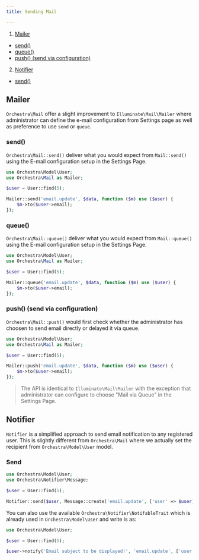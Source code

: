 ```yaml
---
title: Sending Mail

---
```


1. [Mailer](#mailer)
  - [send()](#mailer-send)
  - [queue()](#mailer-queue)
  - [push() (send via configuration)](#mailer-push)
2. [Notifier](#notifier)
  - [send()](#notifier-send)

<a name="mailer"></a>
## Mailer

`Orchestra\Mail` offer a slight improvement to `Illuminate\Mail\Mailer` where administrator can define the e-mail configuration from Settings page as well as preference to use `send` or `queue`.

<a name="mailer-send"></a>
### send()

`Orchestra\Mail::send()` deliver what you would expect from `Mail::send()` using the E-mail configuration setup in the Settings Page.

```php
use Orchestra\Model\User;
use Orchestra\Mail as Mailer;

$user = User::find(5);

Mailer::send('email.update', $data, function ($m) use ($user) {
	$m->to($user->email);
});
```

<a name="mailer-queue"></a>
### queue()

`Orchestra\Mail::queue()` deliver what you would expect from `Mail::queue()` using the E-mail configuration setup in the Settings Page.

```php
use Orchestra\Model\User;
use Orchestra\Mail as Mailer;

$user = User::find(5);

Mailer::queue('email.update', $data, function ($m) use ($user) {
	$m->to($user->email);
});
```

<a name="mailer-push"></a>
### push() (send via configuration)

`Orchestra\Mail::push()` would first check whether the administrator has choosen to send email directly or delayed it via queue.

```php
use Orchestra\Model\User;
use Orchestra\Mail as Mailer;

$user = User::find(5);

Mailer::push('email.update', $data, function ($m) use ($user) {
	$m->to($user->email);
});
```

> The API is identical to `Illuminate\Mail\Mailer` with the exception that administrator can configure to choose "Mail via Queue" in the Settings Page.

<a name="notifier"></a>
## Notifier

`Notifier` is a simplified approach to send email notification to any registered user. This is slightly different from `Orchestra\Mail` where we actually set the recipient from `Orchestra\Model\User` model.

<a name="notifier-send"></a>
### Send
```php
use Orchestra\Model\User;
use Orchestra\Notifier\Message;

$user = User::find(5);

Notifier::send($user, Message::create('email.update', ['user' => $user], 'Email subject to be displayed!'));
```

You can also use the available `Orchestra\Notifier\NotifableTrait` which is already used in `Orchestra\Model\User` and write is as:

```php
use Orchestra\Model\User;

$user = User::find(5);

$user->notify('Email subject to be displayed!', 'email.update', ['user' => $user]);
```


